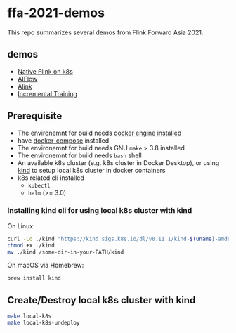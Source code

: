 # ffa-2021-demos

This repo summarizes several demos from Flink Forward Asia 2021.

## demos

- [Native Flink on k8s](.)
- [AIFlow](.)
- [Alink](.)
- [Incremental Training](.)

## Prerequisite

- The environemnt for build needs [docker engine installed](https://docs.docker.com/engine/install/)
- have [docker-compose](https://docs.docker.com/compose/install/) installed
- The environemnt for build needs GNU `make` > 3.8 installed
- The environemnt for build needs `bash` shell
- An available k8s cluster (e.g. k8s cluster in Docker Desktop), or using [kind](https://kind.sigs.k8s.io/) to setup local k8s cluster in docker containers
- k8s related cli installed
  - `kubectl`
  - `helm` (>= 3.0)

### Installing kind cli for using local k8s cluster with kind

On Linux:

```bash
curl -Lo ./kind "https://kind.sigs.k8s.io/dl/v0.11.1/kind-$(uname)-amd64"
chmod +x ./kind
mv ./kind /some-dir-in-your-PATH/kind
```

On macOS via Homebrew:

```bash
brew install kind
```

## Create/Destroy local k8s cluster with kind

```bash
make local-k8s
make local-k8s-undeploy
```